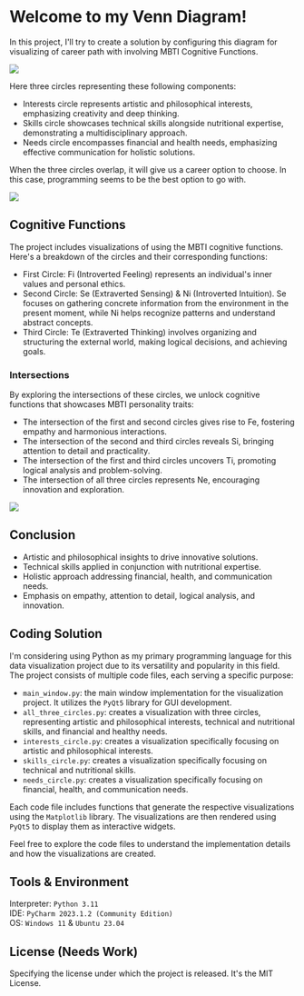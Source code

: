 # Welcome to my Venn Diagram!

In this project, I'll try to create a solution by configuring this diagram for visualizing of career path with involving MBTI Cognitive Functions.

<img src="https://drive.google.com/uc?id=13WAcEf5QYzXnc5GwF26zYOI3BmL2MoGx" />

Here three circles representing these following components:

- Interests circle represents artistic and philosophical interests, emphasizing creativity and deep thinking.
- Skills circle showcases technical skills alongside nutritional expertise, demonstrating a multidisciplinary approach.
- Needs circle encompasses financial and health needs, emphasizing effective communication for holistic solutions.

When the three circles overlap, it will give us a career option to choose. In this case, programming seems to be the best option to go with.

<img src="https://drive.google.com/uc?id=1vO_VJrk41y9Iz2JZS0Uy3w-sVCoe1Jzi" />

###
## Cognitive Functions

The project includes visualizations of using the MBTI cognitive functions. Here's a breakdown of the circles and their corresponding functions:

- First Circle: Fi (Introverted Feeling) represents an individual's inner values and personal ethics.
- Second Circle: Se (Extraverted Sensing) & Ni (Introverted Intuition). Se focuses on gathering concrete information from the environment in the present moment, while Ni helps recognize patterns and understand abstract concepts.
- Third Circle: Te (Extraverted Thinking) involves organizing and structuring the external world, making logical decisions, and achieving goals.


### Intersections

By exploring the intersections of these circles, we unlock cognitive functions that showcases MBTI personality traits:

- The intersection of the first and second circles gives rise to Fe, fostering empathy and harmonious interactions.
- The intersection of the second and third circles reveals Si, bringing attention to detail and practicality.
- The intersection of the first and third circles uncovers Ti, promoting logical analysis and problem-solving.
- The intersection of all three circles represents Ne, encouraging innovation and exploration.

<img src="https://drive.google.com/uc?id=1Y3RqKam8MWtvyzxP_ppNMba_LvNfosr4" />

## Conclusion

- Artistic and philosophical insights to drive innovative solutions.
- Technical skills applied in conjunction with nutritional expertise.
- Holistic approach addressing financial, health, and communication needs.
- Emphasis on empathy, attention to detail, logical analysis, and innovation.

###
## Coding Solution

I'm considering using Python as my primary programming language for this data visualization project due to its versatility and popularity in this field. The project consists of multiple code files, each serving a specific purpose:

- `main_window.py`: the main window implementation for the visualization project. It utilizes the `PyQt5` library for GUI development.
- `all_three_circles.py`: creates a visualization with three circles, representing artistic and philosophical interests, technical and nutritional skills, and financial and healthy needs.
- `interests_circle.py`: creates a visualization specifically focusing on artistic and philosophical interests.
- `skills_circle.py`: creates a visualization specifically focusing on technical and nutritional skills.
- `needs_circle.py`: creates a visualization specifically focusing on financial, health, and communication needs.

Each code file includes functions that generate the respective visualizations using the `Matplotlib` library. The visualizations are then rendered using `PyQt5` to display them as interactive widgets.

Feel free to explore the code files to understand the implementation details and how the visualizations are created.

## Tools & Environment
Interpreter: `Python 3.11`\
IDE: `PyCharm 2023.1.2 (Community Edition)`\
OS: `Windows 11` & `Ubuntu 23.04`

## License (Needs Work) 

Specifying the license under which the project is released. It's the MIT License.

